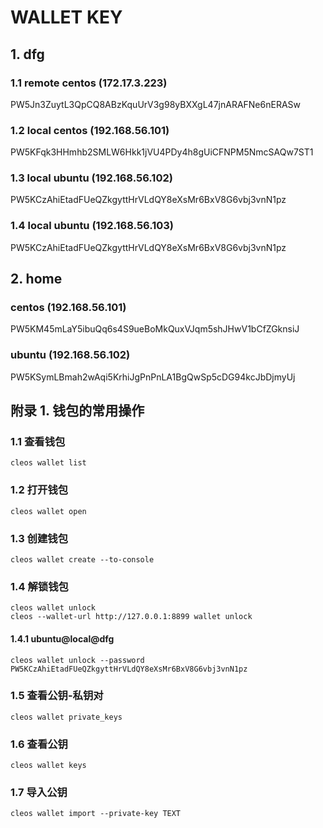 # WALLET KEY

## 1. dfg

### 1.1 remote centos (172.17.3.223)
PW5Jn3ZuytL3QpCQ8ABzKquUrV3g98yBXXgL47jnARAFNe6nERASw

### 1.2 local centos (192.168.56.101)
PW5KFqk3HHmhb2SMLW6Hkk1jVU4PDy4h8gUiCFNPM5NmcSAQw7ST1

### 1.3 local ubuntu (192.168.56.102)
PW5KCzAhiEtadFUeQZkgyttHrVLdQY8eXsMr6BxV8G6vbj3vnN1pz

### 1.4 local ubuntu (192.168.56.103)
PW5KCzAhiEtadFUeQZkgyttHrVLdQY8eXsMr6BxV8G6vbj3vnN1pz

## 2. home

### centos (192.168.56.101)
PW5KM45mLaY5ibuQq6s4S9ueBoMkQuxVJqm5shJHwV1bCfZGknsiJ

### ubuntu (192.168.56.102)
PW5KSymLBmah2wAqi5KrhiJgPnPnLA1BgQwSp5cDG94kcJbDjmyUj

## 附录 1. 钱包的常用操作

### 1.1 查看钱包
```
cleos wallet list
```

### 1.2 打开钱包
```
cleos wallet open
``` 

### 1.3 创建钱包
```
cleos wallet create --to-console
```

### 1.4 解锁钱包
```
cleos wallet unlock
cleos --wallet-url http://127.0.0.1:8899 wallet unlock
```

#### 1.4.1 ubuntu@local@dfg
```
cleos wallet unlock --password PW5KCzAhiEtadFUeQZkgyttHrVLdQY8eXsMr6BxV8G6vbj3vnN1pz
```

### 1.5 查看公钥-私钥对
```
cleos wallet private_keys
```

### 1.6 查看公钥
```
cleos wallet keys
```

### 1.7 导入公钥
```
cleos wallet import --private-key TEXT
```
